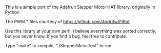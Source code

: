 This is a simple port of the Adafruit Stepper Motor HAT library, originally in Python

The PWM.* files courtesy of https://github.com/4ndr3w/PiBot

Use this library at your own peril! I believe everything was ported correctly, but you never know. If you find a bug, feel free to contribute.

Type "make" to compile, "./StepperMotorTest" to run

